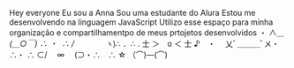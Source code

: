 Hey everyone
Eu sou a Anna
Sou uma estudante do Alura
Estou me desenvolvendo na linguagem JavaScript
Utilizo esse espaço para minha organização e compartilhamentpo de meus prtojetos desenvolvidos
・ ∧＿_(＿○￣) ∴ ・ ‌
∴ /　　　　ヽ_)∴ ．∴
. 士 ＞　o ＜ 士 ♪　・
　乂ﾞ＿＿＿ﾞメ・　∴・
∴ ⊂/　 ∞ 　(⊃・∴　∴
☆ （⌒)―(⌒)⠀
